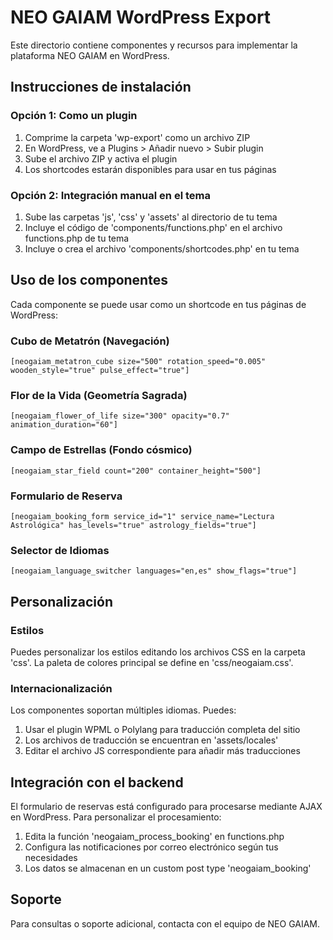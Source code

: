 # NEO GAIAM WordPress Export

Este directorio contiene componentes y recursos para implementar la plataforma NEO GAIAM en WordPress.

## Instrucciones de instalación

### Opción 1: Como un plugin

1. Comprime la carpeta 'wp-export' como un archivo ZIP
2. En WordPress, ve a Plugins > Añadir nuevo > Subir plugin
3. Sube el archivo ZIP y activa el plugin
4. Los shortcodes estarán disponibles para usar en tus páginas

### Opción 2: Integración manual en el tema

1. Sube las carpetas 'js', 'css' y 'assets' al directorio de tu tema
2. Incluye el código de 'components/functions.php' en el archivo functions.php de tu tema
3. Incluye o crea el archivo 'components/shortcodes.php' en tu tema

## Uso de los componentes

Cada componente se puede usar como un shortcode en tus páginas de WordPress:

### Cubo de Metatrón (Navegación)

```
[neogaiam_metatron_cube size="500" rotation_speed="0.005" wooden_style="true" pulse_effect="true"]
```

### Flor de la Vida (Geometría Sagrada)

```
[neogaiam_flower_of_life size="300" opacity="0.7" animation_duration="60"]
```

### Campo de Estrellas (Fondo cósmico)

```
[neogaiam_star_field count="200" container_height="500"]
```

### Formulario de Reserva

```
[neogaiam_booking_form service_id="1" service_name="Lectura Astrológica" has_levels="true" astrology_fields="true"]
```

### Selector de Idiomas

```
[neogaiam_language_switcher languages="en,es" show_flags="true"]
```

## Personalización

### Estilos

Puedes personalizar los estilos editando los archivos CSS en la carpeta 'css'.
La paleta de colores principal se define en 'css/neogaiam.css'.

### Internacionalización

Los componentes soportan múltiples idiomas. Puedes:

1. Usar el plugin WPML o Polylang para traducción completa del sitio
2. Los archivos de traducción se encuentran en 'assets/locales'
3. Editar el archivo JS correspondiente para añadir más traducciones

## Integración con el backend

El formulario de reservas está configurado para procesarse mediante AJAX en WordPress.
Para personalizar el procesamiento:

1. Edita la función 'neogaiam_process_booking' en functions.php
2. Configura las notificaciones por correo electrónico según tus necesidades
3. Los datos se almacenan en un custom post type 'neogaiam_booking'

## Soporte

Para consultas o soporte adicional, contacta con el equipo de NEO GAIAM.
